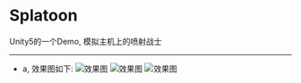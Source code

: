 # Splatoon
Unity5的一个Demo, 模拟主机上的喷射战士
****

* a, 效果图如下:
![效果图](https://github.com/xieliujian/UnityDemo/blob/master/Snapshot/BoomBeachOcean/Ocean.png)
![效果图](https://github.com/xieliujian/UnityDemo/blob/master/Snapshot/BoomBeachOcean/Ocean.png)
![效果图](https://github.com/xieliujian/UnityDemo/blob/master/Snapshot/BoomBeachOcean/Ocean.png)
